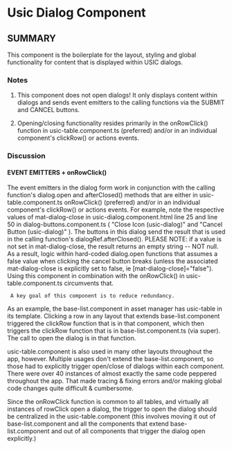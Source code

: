 # Usic Dialog Component
  
## SUMMARY
This component is the boilerplate for the layout, styling and global functionality for content that is displayed within USIC dialogs.

### Notes
1. This component does not open dialogs!  It only displays content within dialogs and sends event emitters to the calling functions via the SUBMIT and CANCEL buttons.
   
2. Opening/closing functionality resides primarily in the onRowClick() function in usic-table.component.ts (preferred) and/or in an individual component's clickRow() or actions events.

### Discussion

  #### EVENT EMITTERS + onRowClick()
  The event emitters in the dialog form work in conjunction with the calling
  function's dialog.open and afterClosed() methods that are either in usic-table.component.ts onRowClick()
  (preferred) and/or in an individual component's clickRow() or actions events.  For example, note the
  respective values of mat-dialog-close in usic-dialog.component.html line 25 and line 50 in
  dialog-buttons.component.ts ( "Close Icon (usic-dialog)" and "Cancel Button (usic-dialog)" ). The
  buttons in this dialog send the result that is used in the calling function's dialogRef.afterClosed().
  PLEASE NOTE: if a value is not set in mat-dialog-close, the result returns an empty string -- NOT null.
  As a result, logic within hard-coded dialog.open functions that assumes a false value when clicking the
  cancel button breaks (unless the associated mat-dialog-close is explicitly set to false, ie
  [mat-dialog-close]="false").  Using this component in combination with the onRowClick() in
  usic-table.component.ts circumvents that.

     A key goal of this component is to reduce redundancy.
  As an example, the base-list.component in asset manager has usic-table in its template.  Clicking a row in any layout that extends base-list.component triggered the clickRow function that is in that component, which then triggers the clickRow function that is in base-list.component.ts (via super).  The call to open the dialog is in that function. 
  
  usic-table.component is also used in many other layouts throughout the app, however.  Multiple usages don't extend the base-list.component, so those had to explicitly trigger open/close of dialogs within each component.  There were over 40 instances of almost exactly the same code peppered throughout the app. That made tracing & fixing errors and/or making global code changes quite difficult & cumbersome.

  Since the onRowClick function is common to all tables, and virtually all instances of rowClick open a dialog, the trigger to open the dialog should be centralized in the usic-table.component (this involves moving it out of base-list.component and all the components that extend base-list.component and out of all components that trigger the dialog open explicitly.)
